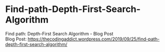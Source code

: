 # Find-path-Depth-First-Search-Algorithm
Find path: Depth-First Search Algorithm - Blog Post</br>
Blog Post: <a target="_blank" href="https://thecodingaddict.wordpress.com/2019/09/25/find-path-depth-first-search-algorithm/">https://thecodingaddict.wordpress.com/2019/09/25/find-path-depth-first-search-algorithm/</a>
